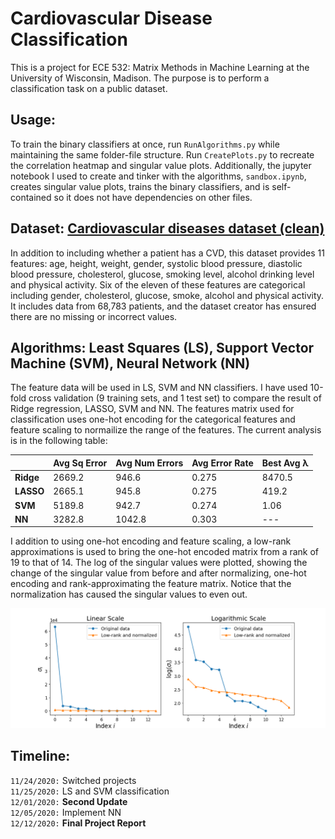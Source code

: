 # Cardiovascular Disease Classification

This is a project for ECE 532: Matrix Methods in Machine Learning at the University of Wisconsin, Madison. The purpose is to perform a classification task on a public dataset.

## Usage:

To train the binary classifiers at once, run `RunAlgorithms.py` while maintaining the same folder-file structure. Run `CreatePlots.py` to recreate the correlation heatmap and singular value plots. Additionally, the jupyter notebook I used to create and tinker with the algorithms, `sandbox.ipynb`, creates singular value plots, trains the binary classifiers, and is self-contained so it does not have dependencies on other files.

## Dataset: [Cardiovascular diseases dataset (clean)](https://www.kaggle.com/aiaiaidavid/cardio-data-dv13032020)

In addition to including whether a patient has a CVD, this dataset provides 11 features: age, height, weight, gender, systolic blood pressure, diastolic blood pressure, cholesterol, glucose, smoking level, alcohol drinking level and physical activity.  Six of the eleven of these features are categorical including gender, cholesterol, glucose, smoke, alcohol and physical activity. It includes data from 68,783 patients, and the dataset creator has ensured there are no missing or incorrect values.

## Algorithms: Least Squares (LS), Support Vector Machine (SVM), Neural Network (NN)

The feature data will be used in LS, SVM and NN classifiers. I have used 10-fold cross validation (9 training sets, and 1 test set) to compare the result of Ridge regression, LASSO, SVM and NN. The features matrix used for classification uses one-hot encoding for the categorical features and feature scaling to normailize the range of the features. The current analysis is in the following table:

|           | Avg Sq Error | Avg Num Errors | Avg Error Rate | Best Avg λ |
| --------- | ------------ | -------------- | -------------- | ---------- |
| **Ridge** |       2669.2 |          946.6 |          0.275 |    8470.5  |
| **LASSO** |       2665.1 |          945.8 |          0.275 |     419.2  |
|   **SVM** |       5189.8 |          942.7 |          0.274 |       1.06 |
|    **NN** |       3282.8 |         1042.8 |          0.303 |     ---    |

I addition to using one-hot encoding and feature scaling, a low-rank approximations is used to bring the one-hot encoded matrix from a rank of 19 to that of 14. The log of the singular values were plotted, showing the change of the singular value from before and after normalizing, one-hot encoding and rank-approximating the feature matrix. Notice that the normalization has caused the singular values to even out.

<img src="https://github.com/seqwalt/ME532_project/blob/master/media/singular_vals.png" alt="singular values" width="800">

## Timeline:
`11/24/2020:` Switched projects  
`11/25/2020:` LS and SVM classification  
`12/01/2020:` **Second Update**  
`12/05/2020:` Implement NN  
`12/12/2020:` **Final Project Report**  
